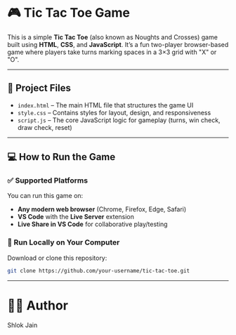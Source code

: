 # 🎮 Tic Tac Toe Game

This is a simple **Tic Tac Toe** (also known as Noughts and Crosses) game built using **HTML**, **CSS**, and **JavaScript**. It’s a fun two-player browser-based game where players take turns marking spaces in a 3×3 grid with "X" or "O".

---

## 📁 Project Files

- `index.html` – The main HTML file that structures the game UI  
- `style.css` – Contains styles for layout, design, and responsiveness  
- `script.js` – The core JavaScript logic for gameplay (turns, win check, draw check, reset)

---

## 💻 How to Run the Game

### ✅ Supported Platforms

You can run this game on:

- **Any modern web browser** (Chrome, Firefox, Edge, Safari)
- **VS Code** with the **Live Server** extension
- **Live Share in VS Code** for collaborative play/testing

### 🔧 Run Locally on Your Computer

Download or clone this repository:
   ```bash
   git clone https://github.com/your-username/tic-tac-toe.git
```  
---

# 🙋‍♂️ Author  
Shlok Jain
